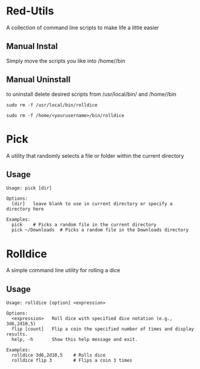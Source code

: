# Red-Utils
A collection of command line scripts to make life a little easier 

Manual Instal 
----------------
Simply move the scripts you like into /home/<yourusername>/bin

Manual Uninstall
----------------
to uninstall delete desired scripts from /usr/local/bin/ and /home/<yourusername>/bin

```
sudo rm -f /usr/local/bin/rolldice
```
```
sudo rm -f /home/<yourusername>/bin/rolldice
```


# Pick
A utility that randomly selects a file or folder within the current directory

Usage
-----------------
```
Usage: pick [dir]

Options:
  [dir]   leave blank to use in current directory or specify a directory here

Examples:
  pick    # Picks a random file in the current directory
  pick ~/Downloads  # Picks a random file in the Downloads directory
```

# Rolldice
A simple command line utility for rolling a dice

Usage
-----------------
```
Usage: rolldice [option] <expression>

Options:
  <expression>   Roll dice with specified dice notation (e.g., 3d6,2d10,5)
  flip [count]   Flip a coin the specified number of times and display results.
  help, -h       Show this help message and exit.

Examples:
  rolldice 3d6,2d10,5    # Rolls dice
  rolldice flip 3        # Flips a coin 3 times
```


